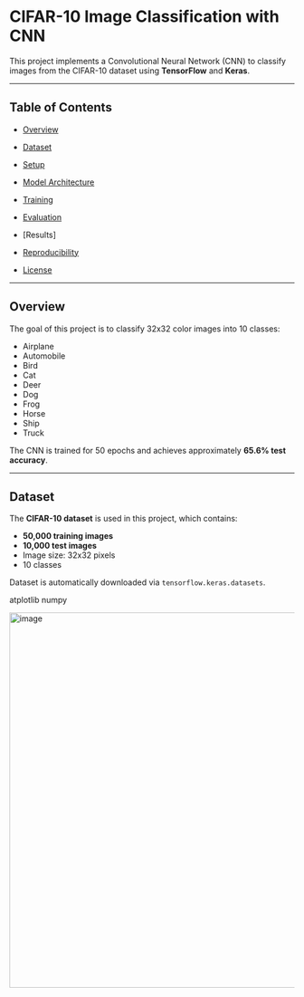 # CIFAR-10 Image Classification with CNN

This project implements a Convolutional Neural Network (CNN) to classify images from the CIFAR-10 dataset using **TensorFlow** and **Keras**.

---

## Table of Contents
- [Overview](#overview)
- [Dataset](#dataset)
- [Setup](#setup)
- [Model Architecture](#model-architecture)
- [Training](#training)
- [Evaluation](#evaluation)
- [Results]

- [Reproducibility](#reproducibility)
- [License](#license)

---

## Overview

The goal of this project is to classify 32x32 color images into 10 classes:
- Airplane
- Automobile
- Bird
- Cat
- Deer
- Dog
- Frog
- Horse
- Ship
- Truck

The CNN is trained for 50 epochs and achieves approximately **65.6% test accuracy**.

---

## Dataset

The **CIFAR-10 dataset** is used in this project, which contains:
- **50,000 training images**
- **10,000 test images**
- Image size: 32x32 pixels
- 10 classes

Dataset is automatically downloaded via `tensorflow.keras.datasets`.


atplotlib numpy

<img width="678" height="663" alt="image" src="https://github.com/user-attachments/assets/4130792b-582d-454f-8ef6-bf242e856e7e" />
